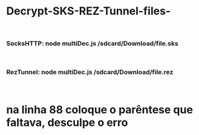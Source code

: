 # Decrypt-SKS-REZ-Tunnel-files-
<br>
<h3> SocksHTTP: node multiDec.js /sdcard/Download/file.sks</h3>
<br>
<h3> RezTunnel: node multiDec.js /sdcard/Download/file.rez</h3>
<br>
<h1>na linha 88 coloque o parêntese que faltava, desculpe o erro</h1>
